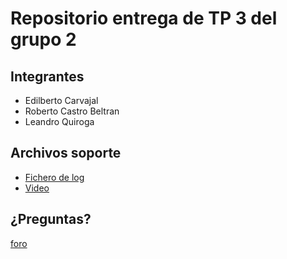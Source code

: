 # Repositorio entrega de TP 3 del grupo 2

## Integrantes

- Edilberto Carvajal
- Roberto Castro Beltran
- Leandro Quiroga

## Archivos soporte

- [Fichero de log](https://drive.google.com/file/d/1H6cSXuyC3S6NRpn--xxvZvvvVAUyd_8T/view?usp=sharing)
- [Video](https://drive.google.com/file/d/1BWsnAlAhxMKt-Rw1Xq7OKxUJpDrD3MyD/view?usp=sharing)


## ¿Preguntas?

[foro](https://campusposgrado.fi.uba.ar/mod/forum/view.php?id=10780)



